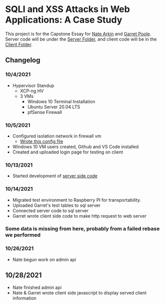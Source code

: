 # SQLI and XSS Attacks in Web Applications: A Case Study
This project is for the Capstone Essay for [Nate Arkin](https://twitter.com/natearkin) and [Garret Poole](https://twitter.com/garret_poole). Server code will be under the [Server Folder](https://github.com/narkin/web-app-threat-case-study/tree/main/Server), and client code will be in the [Client Folder](https://github.com/narkin/web-app-threat-case-study/tree/main/Client). 
## Changelog
### 10/4/2021
- Hypervisor Standup
  - XCP-ng HV
  - 3 VMs
    - Windows 10 Terminal Installation
    - Ubuntu Server 20.04 LTS
    - pfSense Firewall
### 10/5/2021
- Configured isolation network in firewall vm
  - [Wrote this config file](https://github.com/narkin/web-app-threat-case-study/blob/main/config-FIREWALL.XSS-SQLI-NET.xml)
- Windows 10 VM users created, Github and VS Code installed
- Created and uploaded login page for testing on client
### 10/13/2021
- Started development of [server side code](https://github.com/narkin/web-app-threat-case-study/tree/main/Server/server.js)
### 10/14/2021
- Migrated test environment to Raspberry PI for transportability.
- Uploaded Garret's test tables to sql server
- Connected server code to sql server
- Garret wrote client side code to make http request to web server
### Some data is missing from here, probably from a failed rebase we performed
### 10/26/2021
- Nate begun work on admin api
## 10/28/2021
- Nate finished admin api
- Nate & Garret wrote client side javascript to display served client information
